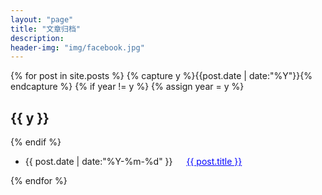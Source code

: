 ```yaml
---
layout: "page"
title: "文章归档"
description:
header-img: "img/facebook.jpg"
---
```


{% for post in site.posts %}
  {% capture y %}{{post.date | date:"%Y"}}{% endcapture %}
  {% if year != y %}
    {% assign year = y %}
<h2>{{ y }}</h2>
  {% endif %}
<ul class="listing">
  <li class="listing-item">
  <time datetime="{{ post.date | date:"%Y-%m-%d" }}">{{ post.date | date:"%Y-%m-%d" }}</time>
    &emsp;
    <a href="{{ post.url }}" title="{{ post.title }}" style="color:blue">{{ post.title }}</a>
  </li>
</ul>
{% endfor %}
<style>
.listing>a:hover{
margin-left:100px;
}
</style>